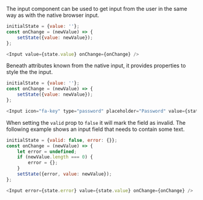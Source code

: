 The input component can be used to get input from the user in the same way as with the native browser input.

```javascript
initialState = {value: ''};
const onChange = (newValue) => {
    setState({value: newValue});
};

<Input value={state.value} onChange={onChange} />
```

Beneath attributes known from the native input, it provides properties to style the the input.

```javascript
initialState = {value: ''};
const onChange = (newValue) => {
    setState({value: newValue});
};

<Input icon="fa-key" type="password" placeholder="Password" value={state.value} onChange={onChange} />
```

When setting the `valid` prop to `false` it will mark the field as invalid. The following example shows an input field
that needs to contain some text.

```javascript
initialState = {valid: false, error: {}};
const onChange = (newValue) => {
    let error = undefined;
    if (newValue.length === 0) {
        error = {};
    }
    setState({error, value: newValue});
};

<Input error={state.error} value={state.value} onChange={onChange} />
```
